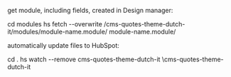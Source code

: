 
get module, including fields, created in Design manager:

cd modules hs fetch --overwrite /cms-quotes-theme-dutch-it/modules/module-name.module/ module-name.module/

automatically update files to HubSpot:

cd . hs watch --remove cms-quotes-theme-dutch-it \cms-quotes-theme-dutch-it